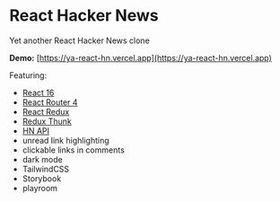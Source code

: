 # React Hacker News

Yet another React Hacker News clone

**Demo:** [https://ya-react-hn.vercel.app](https://ya-react-hn.vercel.app)

Featuring:

- [React 16](https://reactjs.org/)
- [React Router 4](https://reacttraining.com/react-router)
- [React Redux](https://redux.js.org/docs/basics/UsageWithReact.html)
- [Redux Thunk](https://github.com/gaearon/redux-thunk)
- [HN API](https://github.com/cheeaun/node-hnapi)
- unread link highlighting
- clickable links in comments
- dark mode
- TailwindCSS
- Storybook
- playroom
